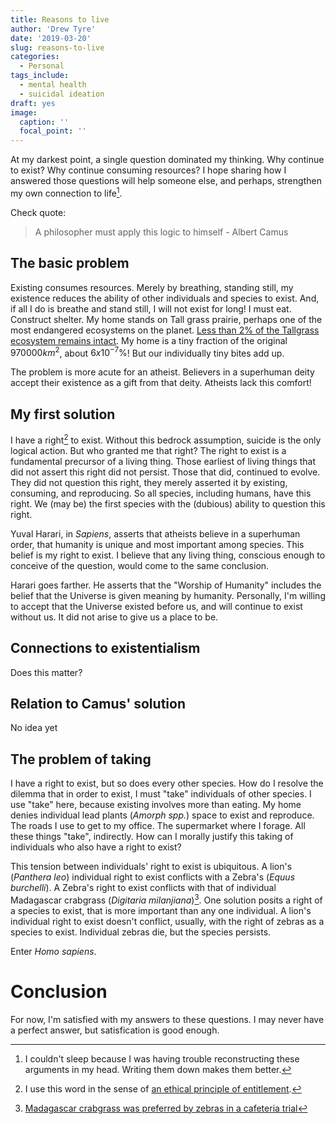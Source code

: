 ```yaml
---
title: Reasons to live
author: 'Drew Tyre'
date: '2019-03-20'
slug: reasons-to-live
categories:
  - Personal
tags_include:
  - mental health
  - suicidal ideation
draft: yes
image:
  caption: ''
  focal_point: ''
---
```


At my darkest point, a single question dominated my thinking. Why continue to 
exist? Why continue consuming resources?  I hope sharing 
how I answered those questions will help someone else, and perhaps, strengthen
my own connection to life[^life]. 

Check quote:

> A philosopher must apply this logic to himself - Albert Camus

## The basic problem

Existing consumes resources. Merely by breathing, standing still, my existence 
reduces the ability of other individuals and species to exist. And, if all I do
is breathe and stand still, I will not exist for long! I must eat. Construct 
shelter. My home stands on Tall grass prairie, perhaps one of the most endangered 
ecosystems on the planet. 
[Less than 2% of the Tallgrass ecosystem remains intact](https://en.wikipedia.org/wiki/Tallgrass_prairie#Boundaries).
My home is a tiny fraction of the original $970000 km^2$, about $6 x 10^{-7} \%$! 
But our individually tiny bites add up. 

The problem is more acute for an atheist. Believers in a superhuman deity accept
their existence as a gift from that deity. Atheists lack this comfort!  

## My first solution

I have a right[^right] to exist. Without this bedrock assumption, suicide is the only
logical action. But who granted me that right? The right to exist is a fundamental precursor
of a living thing. Those earliest of living things that did not assert this right
did not persist. Those that did, continued to evolve. They did not question this
right, they merely asserted it by existing, consuming, and reproducing. So all
species, including humans, have this right. We (may be) the first species with 
the (dubious) ability to question this right. 

Yuval Harari, in *Sapiens*, asserts that atheists believe in a superhuman order,
that humanity is unique and most important among species. This belief is my right
to exist. I believe that any living thing, conscious enough to conceive of 
the question, would come to the same conclusion. 

Harari goes farther. He asserts that the "Worship of Humanity" includes the belief
that the Universe is given meaning by humanity. Personally, I'm willing to accept
that the Universe existed before us, and will continue to exist without us. It did
not arise to give us a place to be. 

## Connections to existentialism

Does this matter?

## Relation to Camus' solution

No idea yet

## The problem of taking

I have a right to exist, but so does every other species. How do I resolve the
dilemma that in order to exist, I must "take" individuals of other species. I use
"take" here, because existing involves more than eating. My home denies individual
lead plants  (*Amorph spp.*) space to exist and reproduce. The roads I use to 
get to my office. The supermarket where I forage. All these things "take", 
indirectly. How can I morally justify this taking of individuals who also have
a right to exist?

This tension between individuals' right to exist is ubiquitous. A
lion's (*Panthera leo*) individual right to exist conflicts with a Zebra's (*Equus 
burchelli*). A Zebra's right to exist conflicts with that of individual Madagascar 
crabgrass (*Digitaria milanjiana*)[^zebrafood]. One 
solution posits a right of a species to exist, that is more important than any
one individual. A lion's individual right to exist doesn't
conflict, usually, with the right of zebras as a species to exist. Individual zebras 
die, but the species persists. 

Enter *Homo sapiens*. 

# Conclusion

For now, I'm satisfied with my answers to these questions. I may never have a 
perfect answer, but satisfication is good enough. 

[^life]: I couldn't sleep because I was having trouble reconstructing these arguments in my head. Writing them down makes them better.

[^right]: I use this word in the sense of [an ethical principle of entitlement](https://en.wikipedia.org/wiki/Rights). 

[^zebrafood]: [Madagascar crabgrass was preferred by zebras in a cafeteria trial](https://journals.uair.arizona.edu/index.php/jrm/article/viewFile/6641/6251)